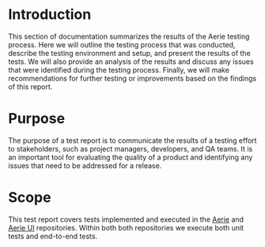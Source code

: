 # Introduction

This section of documentation summarizes the results of the Aerie testing process. Here we will outline the testing process that was conducted, describe the testing environment and setup, and present the results of the tests. We will also provide an analysis of the results and discuss any issues that were identified during the testing process. Finally, we will make recommendations for further testing or improvements based on the findings of this report.

# Purpose

The purpose of a test report is to communicate the results of a testing effort to stakeholders, such as project managers, developers, and QA teams. It is an important tool for evaluating the quality of a product and identifying any issues that need to be addressed for a release.

# Scope

This test report covers tests implemented and executed in the [Aerie](https://github.com/NASA-AMMOS/aerie) and [Aerie UI](https://github.com/NASA-AMMOS/aerie-ui) repositories. Within both both repositories we execute both unit tests and end-to-end tests.
